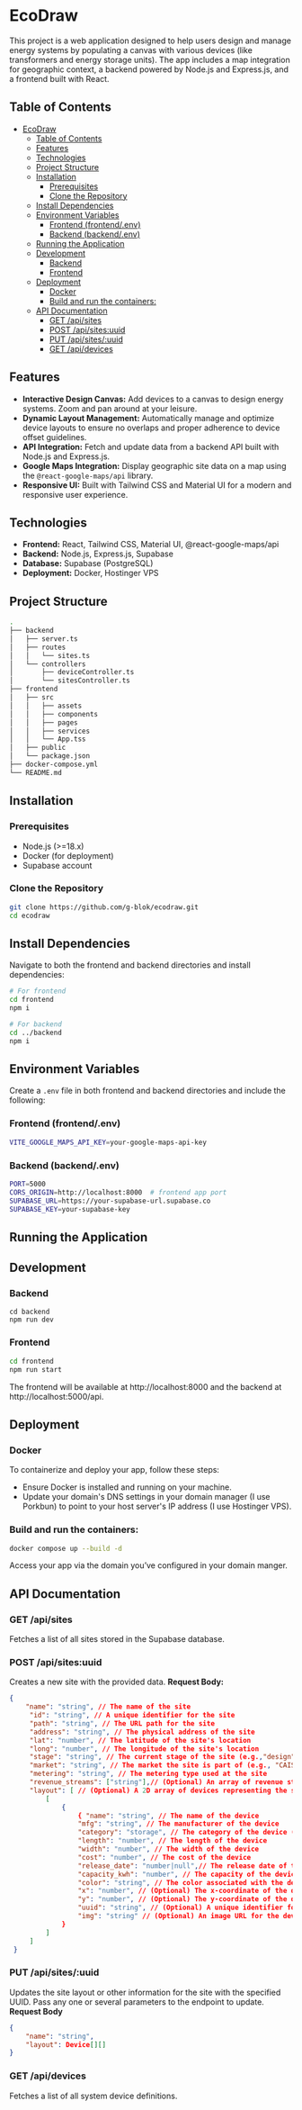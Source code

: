 # EcoDraw

This project is a web application designed to help users design and manage energy systems by populating a canvas with various devices (like transformers and energy storage units). The app includes a map integration for geographic context, a backend powered by Node.js and Express.js, and a frontend built with React.

## Table of Contents

- [EcoDraw](#ecodraw)
  - [Table of Contents](#table-of-contents)
  - [Features](#features)
  - [Technologies](#technologies)
  - [Project Structure](#project-structure)
  - [Installation](#installation)
    - [Prerequisites](#prerequisites)
    - [Clone the Repository](#clone-the-repository)
  - [Install Dependencies](#install-dependencies)
  - [Environment Variables](#environment-variables)
    - [Frontend (frontend/.env)](#frontend-frontendenv)
    - [Backend (backend/.env)](#backend-backendenv)
  - [Running the Application](#running-the-application)
  - [Development](#development)
    - [Backend](#backend)
    - [Frontend](#frontend)
  - [Deployment](#deployment)
    - [Docker](#docker)
    - [Build and run the containers:](#build-and-run-the-containers)
  - [API Documentation](#api-documentation)
    - [GET /api/sites](#get-apisites)
    - [POST /api/sites:uuid](#post-apisitesuuid)
    - [PUT /api/sites/:uuid](#put-apisitesuuid)
    - [GET /api/devices](#get-apidevices)

## Features

- **Interactive Design Canvas:** Add devices to a canvas to design energy systems. Zoom and pan around at your leisure.
- **Dynamic Layout Management:** Automatically manage and optimize device layouts to ensure no overlaps and proper adherence to device offset guidelines.
- **API Integration:** Fetch and update data from a backend API built with Node.js and Express.js.
- **Google Maps Integration:** Display geographic site data on a map using the `@react-google-maps/api` library.
- **Responsive UI:** Built with Tailwind CSS and Material UI for a modern and responsive user experience.

## Technologies

- **Frontend:** React, Tailwind CSS, Material UI, @react-google-maps/api
- **Backend:** Node.js, Express.js, Supabase
- **Database:** Supabase (PostgreSQL)
- **Deployment:** Docker, Hostinger VPS

## Project Structure
``` sh
.
├── backend
│   ├── server.ts
│   ├── routes
│   │   └── sites.ts
│   └── controllers
│       ├── deviceController.ts
│       └── sitesController.ts
├── frontend
│   ├── src
│   │   ├── assets
│   │   ├── components
│   │   ├── pages
│   │   ├── services
│   │   └── App.tss
│   ├── public
│   └── package.json
├── docker-compose.yml
└── README.md
```

## Installation

### Prerequisites
- Node.js (>=18.x)
- Docker (for deployment)
- Supabase account

### Clone the Repository
``` sh
git clone https://github.com/g-blok/ecodraw.git
cd ecodraw
```


## Install Dependencies
Navigate to both the frontend and backend directories and install dependencies:
``` sh
# For frontend
cd frontend
npm i

# For backend
cd ../backend
npm i
```

## Environment Variables
Create a `.env` file in both frontend and backend directories and include the following:
### Frontend (frontend/.env)
``` sh
VITE_GOOGLE_MAPS_API_KEY=your-google-maps-api-key
```

### Backend (backend/.env)
``` sh
PORT=5000
CORS_ORIGIN=http://localhost:8000  # frontend app port
SUPABASE_URL=https://your-supabase-url.supabase.co
SUPABASE_KEY=your-supabase-key
```

## Running the Application
## Development
### Backend
```
cd backend
npm run dev
```
### Frontend

``` sh
cd frontend
npm run start
```

The frontend will be available at http://localhost:8000 and the backend at http://localhost:5000/api.

## Deployment
### Docker
To containerize and deploy your app, follow these steps:

- Ensure Docker is installed and running on your machine.
- Update your domain's DNS settings in your domain manager (I use Porkbun) to point to your host server's IP address (I use Hostinger VPS).

### Build and run the containers:

``` sh
docker compose up --build -d
```

Access your app via the domain you’ve configured in your domain manger.
  

## API Documentation
### GET /api/sites
Fetches a list of all sites stored in the Supabase database.
### POST /api/sites:uuid
Creates a new site with the provided data.
**Request Body:** 
```json 
{
	"name": "string", // The name of the site
	 "id": "string", // A unique identifier for the site
	 "path": "string", // The URL path for the site
	 "address": "string", // The physical address of the site
	 "lat": "number", // The latitude of the site's location
	 "long": "number", // The longitude of the site's location
	 "stage": "string", // The current stage of the site (e.g.,"design", "operational")
	 "market": "string", // The market the site is part of (e.g., "CAISO", "ERCOT")
	 "metering": "string", // The metering type used at the site
	 "revenue_streams": ["string"],// (Optional) An array of revenue streams associated with the site (e.g., "SGIP", "DRAM")
	 "layout": [ // (Optional) A 2D array of devices representing the site layout 
		 [ 
			 {
				 { "name": "string", // The name of the device
				 "mfg": "string", // The manufacturer of the device
				 "category": "storage", // The category of the device (e.g., "storage", "transformer")
				 "length": "number", // The length of the device
				 "width": "number", // The width of the device
				 "cost": "number", // The cost of the device
				 "release_date": "number|null",// The release date of the device (timestamp), or null if not released
				 "capacity_kwh": "number", // The capacity of the device in kWh
				 "color": "string", // The color associated with the device
				 "x": "number", // (Optional) The x-coordinate of the device on the layout
				 "y": "number", // (Optional) The y-coordinate of the device on the layout
				 "uuid": "string", // (Optional) A unique identifier for the device
				 "img": "string" // (Optional) An image URL for the device }
			 }
		 ]
	 ]
 }
```
### PUT /api/sites/:uuid
Updates the site layout or other information for the site with the specified UUID. Pass any one or several parameters to the endpoint to update.
**Request Body**
``` json
{
	"name": "string",
	"layout": Device[][]
}
```
### GET /api/devices
Fetches a list of all system device definitions.
